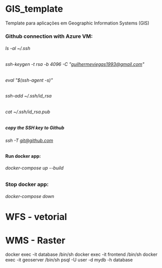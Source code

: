 # GIS_template
Template para aplicações em Geographic Information Systems (GIS)








### Github connection with Azure VM:
###### ls -al ~/.ssh
###### ssh-keygen -t rsa -b 4096 -C "guilhermeviegas1993@gmail.com"
###### eval "$(ssh-agent -s)"
###### ssh-add ~/.ssh/id_rsa
###### cat ~/.ssh/id_rsa.pub
##### copy the SSH key to Github
###### ssh -T git@github.com

#### Run docker app: 
###### docker-compose up --build

### Stop docker app:
###### docker-compose down




# WFS - vetorial
# WMS - Raster

docker exec -it database /bin/sh
docker exec -it frontend /bin/sh
docker exec -it geoserver /bin/sh
psql -U user -d mydb -h database